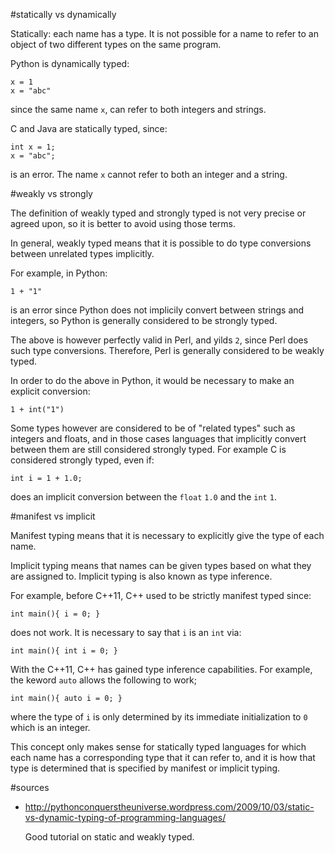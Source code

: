 #statically vs dynamically

Statically: each name has a type. It is not possible for a name to refer to
an object of two different types on the same program.

Python is dynamically typed:

    x = 1
    x = "abc"

since the same name `x`, can refer to both integers and strings.

C and Java are statically typed, since:

    int x = 1;
    x = "abc";

is an error. The name `x` cannot refer to both an integer and a string.

#weakly vs strongly

The definition of weakly typed and strongly typed is not very precise or agreed upon,
so it is better to avoid using those terms.

In general, weakly typed means that it is possible to do type conversions between unrelated types implicitly.

For example, in Python:

    1 + "1"

is an error since Python does not implicily convert between strings and integers,
so Python is generally considered to be strongly typed.

The above is however perfectly valid in Perl, and yilds `2`, since Perl does such type conversions.
Therefore, Perl is generally considered to be weakly typed.

In order to do the above in Python, it would be necessary to make an explicit conversion:

    1 + int("1")

Some types however are considered to be of "related types" such as integers and floats,
and in those cases languages that implicitly convert between them are still considered strongly typed.
For example C is considered strongly typed, even if:

    int i = 1 + 1.0;

does an implicit conversion between the `float` `1.0` and the `int` `1`.

#manifest vs implicit

Manifest typing means that it is necessary to explicitly give the type of each name.

Implicit typing means that names can be given types based on what they are assigned to.
Implicit typing is also known as type inference.

For example, before C++11, C++ used to be strictly manifest typed since:

    int main(){ i = 0; }

does not work. It is necessary to say that `i` is an `int` via:

    int main(){ int i = 0; }

With the C++11, C++ has gained type inference capabilities.
For example, the keword `auto` allows the following to work;

    int main(){ auto i = 0; }

where the type of `i` is only determined by its immediate initialization to `0` which is an integer.

This concept only makes sense for statically typed languages for which
each name has a corresponding type that it can refer to,
and it is how that type is determined that is specified by manifest or implicit typing.

#sources

- <http://pythonconquerstheuniverse.wordpress.com/2009/10/03/static-vs-dynamic-typing-of-programming-languages/>

    Good tutorial on static and weakly typed.
